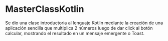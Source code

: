 # MasterClassKotlin

Se dio una clase introductoria al lenguaje Kotlin mediante la creación de una aplicación sencilla que multiplica 2 números luego de dar click al botón calcular, mostrando el resultado en un mensaje emergente o Toast.
